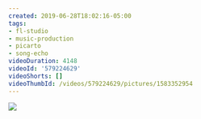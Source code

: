 ```yaml
---
created: 2019-06-28T18:02:16-05:00
tags:
- fl-studio
- music-production
- picarto
- song-echo
videoDuration: 4148
videoId: '579224629'
videoShorts: []
videoThumbId: /videos/579224629/pictures/1583352954
---
```


![](20190628230216.jpg)
